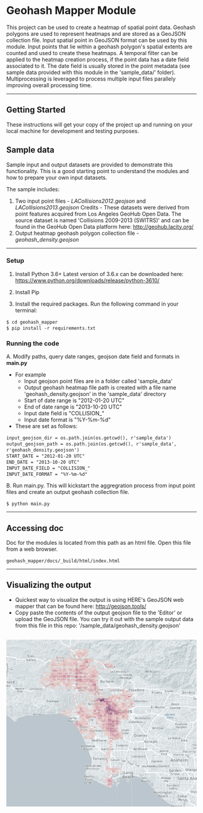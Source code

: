 
Geohash Mapper Module
=====================

This project can be used to create a heatmap of spatial point data. Geohash polygons are used to represent heatmaps and are stored as a GeoJSON collection file. Input spatial point in GeoJSON format can be used by this module. Input points that lie within a geohash polygon's spatial extents are counted and used to create these heatmaps. A temporal filter can be applied to the heatmap creation process, if the point data has a date field associated to it. The date field is usually stored in the point metadata (see sample data provided with this module in the 'sample_data/' folder). Multiprocessing is leveraged to process multiple input files parallely improving overall processing time. 

---------------


## Getting Started

These instructions will get your copy of the project up and running on your local machine for development and testing purposes.

## Sample data
Sample input and output datasets are provided to demonstrate this functionality. This is a good starting point to understand the modules and how to prepare your own input datasets. 

The sample includes:
1) Two input point files - _LACollisions2012.geojson_ and _LACollisions2013.geojson_
Credits - These datasets were derived from point features acquired from Los Angeles GeoHub Open Data. 
The source dataset is named 'Collisions 2009-2013 (SWITRS)' and can be found in the GeoHub Open Data platform here: http://geohub.lacity.org/ 
2) Output heatmap geohash polygon collection file - _geohash_density.geojson_

---------------
### Setup

1. Install Python 3.6+ 
Latest version of 3.6.x can be downloaded here: https://www.python.org/downloads/release/python-3610/

2. Install Pip

3. Install the required packages. Run the following command in your terminal: 
```
$ cd geohash_mapper
$ pip install -r requirements.txt
```

### Running the code

A. Modify paths, query date ranges, geojson date field and formats in **main.py**
- For example
  - Input geojson point files are in a folder called 'sample_data'
  - Output geohash heatmap file path is created with a file name 'geohash_density.geojson' in the 'sample_data' directory
  - Start of date range is "2012-01-20 UTC"
  - End of date range is "2013-10-20 UTC"
  - Input date field is "COLLISION_"
  - Input date format is "%Y-%m-%d" 
- These are set as follows:
```
input_geojson_dir = os.path.join(os.getcwd(), r'sample_data')
output_geojson_path = os.path.join(os.getcwd(), r'sample_data', r'geohash_density.geojson')
START_DATE = "2012-01-20 UTC" 
END_DATE = "2013-10-20 UTC" 
INPUT_DATE_FIELD = "COLLISION_" 
INPUT_DATE_FORMAT = "%Y-%m-%d" 
```
B. Run main.py. 
This will kickstart the aggregration process from input point files and create an output geohash collection file.
```
$ python main.py
```
---------------

## Accessing doc
Doc for the modules is located from this path as an html file. Open this file from a web browser.
```
geohash_mapper/docs/_build/html/index.html
```

---------------

## Visualizing the output

- Quickest way to visualize the output is using HERE's GeoJSON web mapper that can be found here: http://geojson.tools/
- Copy paste the contents of the output geojson file to the 'Editor' or upload the GeoJSON file. 
You can try it out with the sample output data from this file in this repo: '/sample_data/geohash_density.geojson'

![alt text](https://github.com/neerubhai/geohash_heatmapper/blob/master/sample_data/geohash_heatmap_sampledata.png)
---------------

